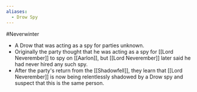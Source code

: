 ```yaml
---
aliases:
  - Drow Spy
---
```

#Neverwinter 
- A Drow that was acting as a spy for parties unknown.
- Originally the party thought that he was acting as a spy for [[Lord Neverember]] to spy on [[Aarlon]], but [[Lord Neverember]] later said he had never hired any such spy.
- After the party's return from the [[Shadowfell]], they learn that [[Lord Neverember]] is now being relentlessly shadowed by a Drow spy and suspect that this is the same person.

